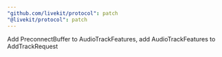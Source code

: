 ```yaml
---
"github.com/livekit/protocol": patch
"@livekit/protocol": patch
---
```


Add PreconnectBuffer to AudioTrackFeatures, add AudioTrackFeatures to AddTrackRequest
